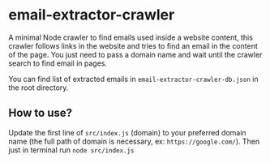 # email-extractor-crawler
A minimal Node crawler to find emails used inside a website content, this crawler follows links in the website and tries to find an email in the content of the page. You just need to pass a domain name and wait until the crawler search to find email in pages.

You can find list of extracted emails in  `email-extractor-crawler-db.json` in the root directory.

## How to use?
Update the first line of `src/index.js` (domain) to your preferred domain name (the full path of domain is necessary, ex: `https://google.com/`). Then just in terminal run `node src/index.js`
